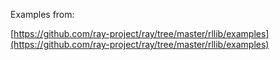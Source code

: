 Examples from:

[https://github.com/ray-project/ray/tree/master/rllib/examples](https://github.com/ray-project/ray/tree/master/rllib/examples)